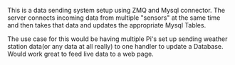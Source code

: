 This is a data sending system setup using ZMQ and Mysql connector. The server connects incoming data from multiple "sensors" at the same time and then takes that data and updates the appropriate Mysql Tables.

The use case for this would be having multiple Pi's set up sending weather station data(or any data at all really) to one handler to update a Database. Would work great to feed live data to a web page.
